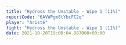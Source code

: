 ```yaml
---
title: "Hydross the Unstable - Wipe 1 (11%)"
reportCode: "6AVWPgm8tYbcFC2q"
player: "Aristé"
fight: "Hydross the Unstable - Wipe 1 (11%)"
date: 2021-10-20T19:00:04.987000+00:00
---
```

